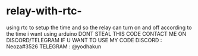 # relay-with-rtc-
using rtc to setup the time and so the relay can turn on and off according to the time i want using arduino
DONT STEAL THIS CODE 
CONTACT ME ON DISCORD/TELEGRAM IF U WANT TO USE MY CODE
DISCORD : Neoza#3526
TELEGRAM : @yodhakun
